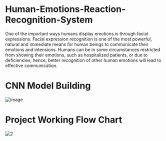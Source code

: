 # Human-Emotions-Reaction-Recognition-System
One of the important ways humans display emotions is through facial expressions. Facial expression recognition is one of the most powerful, natural and immediate means for human beings to communicate their emotions and intensions. Humans can be in some circumstances restricted from showing their emotions, such as hospitalized patients, or due to deficiencies; hence, better recognition of other human emotions will lead to effective communication.

# CNN Model Building
![image](https://user-images.githubusercontent.com/64844201/187325547-5a78a197-dc3f-4c58-8014-96f0be78cd62.png)

# Project Working Flow Chart 
![2](https://user-images.githubusercontent.com/64844201/187325756-1e866f8b-b87e-4670-b7d3-c6f51b7b8b6e.jpg)
